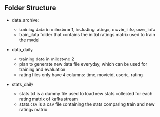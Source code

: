 ## Folder Structure


- data_archive: 
    - training data in milestone 1, including ratings, movie_info, user_info
    - train_data folder that contains the initial ratings matrix used to train the model

- data_daily: 
    - training data in milestone 2
    - plan to generate new data file everyday, which can be used for training and evaluation
    - rating files only have 4 columns: time, movieid, userid, rating

- stats_daily
    - stats.txt is a dummy file used to load new stats collected for each rating matrix of kafka stream
    - stats.csv is a csv file containing the stats comparing train and new ratings matrix